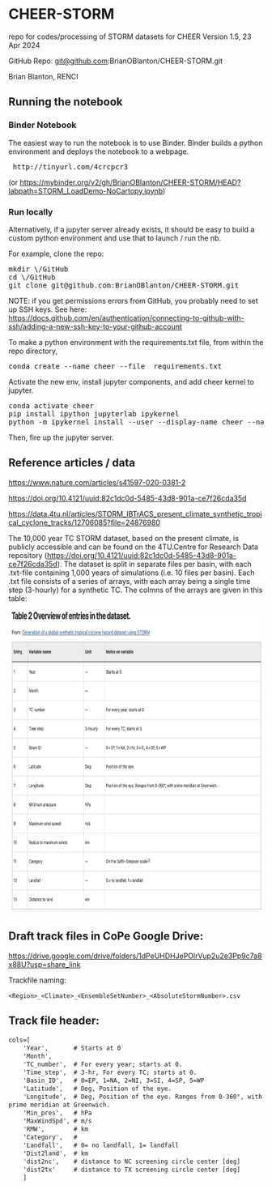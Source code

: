 # CHEER-STORM
repo for codes/processing of STORM datasets for CHEER
Version 1.5, 23 Apr 2024

GitHub Repo: git@github.com:BrianOBlanton/CHEER-STORM.git

Brian Blanton, RENCI

## Running the notebook

### Binder Notebook

The easiest way to run the notebook is to use Binder.  Binder builds a python environment and deploys the notebook to a webpage. 

<pre>
 http://tinyurl.com/4crcpcr3
</pre>

(or  https://mybinder.org/v2/gh/BrianOBlanton/CHEER-STORM/HEAD?labpath=STORM_LoadDemo-NoCartopy.ipynb)

### Run locally
Alternatively, if a jupyter server already exists, it should be easy to build a custom python environment and use that to launch / run the nb. 

For example, clone the repo:

<pre>
mkdir \<YourHome\>/GitHub
cd \<YourHome\>/GitHub
git clone git@github.com:BrianOBlanton/CHEER-STORM.git
</pre>

NOTE: if you get permissions errors from GitHub, you probably need to set up SSH keys.  See here: https://docs.github.com/en/authentication/connecting-to-github-with-ssh/adding-a-new-ssh-key-to-your-github-account



To make a python environment with the requirements.txt file, from within the repo directory, 

<pre>
conda create --name cheer --file  requirements.txt
</pre>

Activate the new env, install jupyter components, and add cheer kernel to jupyter.

<pre>
conda activate cheer
pip install ipython jupyterlab ipykernel
python -m ipykernel install --user --display-name cheer --name cheer
</pre>

Then, fire up the jupyter server.  


## Reference articles / data
https://www.nature.com/articles/s41597-020-0381-2

https://doi.org/10.4121/uuid:82c1dc0d-5485-43d8-901a-ce7f26cda35d

https://data.4tu.nl/articles/STORM_IBTrACS_present_climate_synthetic_tropical_cyclone_tracks/12706085?file=24876980

The 10,000 year TC STORM dataset, based on the present climate, is publicly accessible and can be found on the 4TU.Centre for Research Data repository (https://doi.org/10.4121/uuid:82c1dc0d-5485-43d8-901a-ce7f26cda35d). The dataset is split in separate files per basin, with each .txt-file containing 1,000 years of simulations (i.e. 10 files per basin). Each .txt file consists of a series of arrays, with each array being a single time step (3-hourly) for a synthetic TC. The colmns of the arrays are given in this table:

<img src="static/Table2.png" width=600 height=600 />

## Draft track files in CoPe Google Drive: 

https://drive.google.com/drive/folders/1dPeUHDHJePOlrVup2u2e3Pp9c7a8x88U?usp=share_link

Trackfile naming: 
```
<Region>_<Climate>_<EnsembleSetNumber>_<AbsoluteStormNumber>.csv
```

## Track file header: 
```
cols=[
    'Year',       # Starts at 0
    'Month', 
    'TC_number',  # For every year; starts at 0.
    'Time_step',  # 3-hr, For every TC; starts at 0.
    'Basin_ID',   # 0=EP, 1=NA, 2=NI, 3=SI, 4=SP, 5=WP
    'Latitude',   # Deg, Position of the eye.
    'Longitude',  # Deg, Position of the eye. Ranges from 0-360°, with prime meridian at Greenwich.
    'Min_pres',   # hPa
    'MaxWindSpd', # m/s
    'RMW',        # km
    'Category',   #
    'Landfall',   # 0= no landfall, 1= landfall
    'Dist2land',  # km
    'dist2nc',    # distance to NC screening circle center [deg]
    'dist2tx'     # distance to TX screening circle center [deg]
    ]
```

